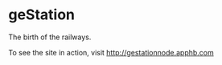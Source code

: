 geStation
=========

The birth of the railways.

To see the site in action, visit http://gestationnode.apphb.com
